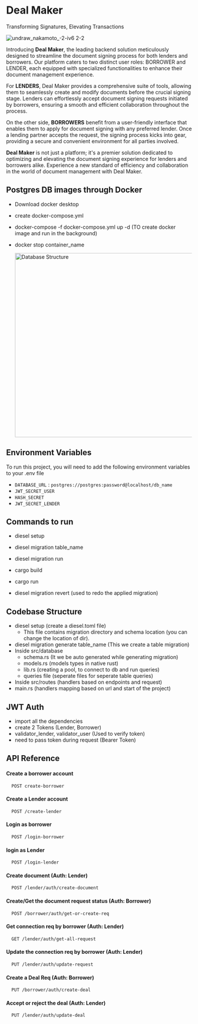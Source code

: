 
# Deal Maker
Transforming Signatures, Elevating Transactions

![undraw_nakamoto_-2-iv6 2-2](https://github.com/Shreyans13/deal-maker/assets/50544190/17677670-9ac5-4dd6-aac5-9de1d0d93071)


Introducing **Deal Maker**, the leading backend solution meticulously designed to streamline the document signing process for both lenders and borrowers. Our platform caters to two distinct user roles: BORROWER and LENDER, each equipped with specialized functionalities to enhance their document management experience.

For **LENDERS**, Deal Maker provides a comprehensive suite of tools, allowing them to seamlessly create and modify documents before the crucial signing stage. Lenders can effortlessly accept document signing requests initiated by borrowers, ensuring a smooth and efficient collaboration throughout the process.

On the other side, **BORROWERS** benefit from a user-friendly interface that enables them to apply for document signing with any preferred lender. Once a lending partner accepts the request, the signing process kicks into gear, providing a secure and convenient environment for all parties involved.

**Deal Maker** is not just a platform; it's a premier solution dedicated to optimizing and elevating the document signing experience for lenders and borrowers alike. Experience a new standard of efficiency and collaboration in the world of document management with Deal Maker.


## Postgres DB images through Docker

- Download docker desktop
- create docker-compose.yml 
- docker-compose -f docker-compose.yml up -d   (TO create docker image and run in the background)
- docker stop container_name

    <img width="700" height="500" alt="Database Structure" src="https://github.com/Vikaass-08/deal-maker/assets/59832889/2ca46beb-22bc-4e2a-b1ef-66da2c2a08dc">

## Environment Variables

To run this project, you will need to add the following environment variables to your .env file

- `DATABASE_URL` : `postgres://postgres:password@localhost/db_name`
- `JWT_SECRET_USER`
- `HASH_SECRET`
- `JWT_SECRET_LENDER`


## Commands to run 

- diesel setup
- diesel migration table_name
- diesel migration run
- cargo build
- cargo run

- diesel migration revert (used to redo the applied migration)


## Codebase Structure

- diesel setup (create a diesel.toml file)
    - This file contains migration directory and schema location (you can change the location of dir).
- diesel migration generate table_name (This we create a table migration)
- Inside src/database
    - schema.rs (It we be auto generated while generating migration)
    - models.rs (models types in native rust)
    - lib.rs (creating a pool, to connect to db and run queries)
    - queries file (seperate files for seperate table queries)
- Inside src/routes (handlers based on endpoints and request)
- main.rs (handlers mapping based on url and start of the project)



## JWT Auth

- import all the dependencies
- create 2 Tokens (Lender, Borrower)
- validator_lender, validator_user (Used to verify token)
- need to pass token during request (Bearer Token)



## API Reference

#### Create a borrower account

```http
  POST create-borrower
```

#### Create a Lender account

```http
  POST /create-lender
```

#### Login as borrower

```http
  POST /login-borrower
```

#### login as Lender

```http
  POST /login-lender
```


#### Create document (Auth: Lender)

```http
  POST /lender/auth/create-document
```

#### Create/Get the document request status (Auth: Borrower)

```http
  POST /borrower/auth/get-or-create-req
```

#### Get connection req by borrower (Auth: Lender)

```http
  GET /lender/auth/get-all-request
```

#### Update the connection req by borrower (Auth: Lender)

```http
  PUT /lender/auth/update-request
```


#### Create a Deal Req (Auth: Borrower)

```http
  PUT /borrower/auth/create-deal
```


#### Accept or reject the deal (Auth: Lender)

```http
  PUT /lender/auth/update-deal
```
